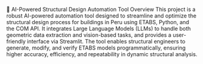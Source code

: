 📌 AI-Powered Structural Design Automation Tool
Overview
This project is a robust AI-powered automation tool designed to streamline and optimize the structural design process for buildings in Peru using ETABS, Python, and the COM API. It integrates Large Language Models (LLMs) to handle both geometric data extraction and vision-based tasks, and provides a user-friendly interface via Streamlit. The tool enables structural engineers to generate, modify, and verify ETABS models programmatically, ensuring higher accuracy, efficiency, and repeatability in dynamic structural analysis.
